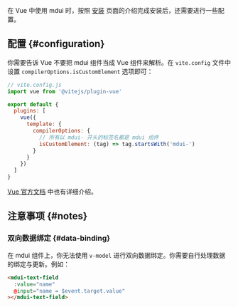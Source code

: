 在 Vue 中使用 mdui 时，按照 [安装](/docs/2/getting-started/installation#npm) 页面的介绍完成安装后，还需要进行一些配置。

## 配置 {#configuration}

你需要告诉 Vue 不要把 mdui 组件当成 Vue 组件来解析。在 `vite.config` 文件中设置 `compilerOptions.isCustomElement` 选项即可：

```js
// vite.config.js
import vue from '@vitejs/plugin-vue'

export default {
  plugins: [
    vue({
      template: {
        compilerOptions: {
          // 所有以 mdui- 开头的标签名都是 mdui 组件
          isCustomElement: (tag) => tag.startsWith('mdui-')
        }
      }
    })
  ]
}
```

<a href="https://cn.vuejs.org/guide/extras/web-components.html#using-custom-elements-in-vue" target="_blank" rel="nofollow">Vue 官方文档</a> 中也有详细介绍。

## 注意事项 {#notes}

### 双向数据绑定 {#data-binding}

在 mdui 组件上，你无法使用 `v-model` 进行双向数据绑定。你需要自行处理数据的绑定与更新。例如：

```html
<mdui-text-field
  :value="name"
  @input="name = $event.target.value"
></mdui-text-field>
```
